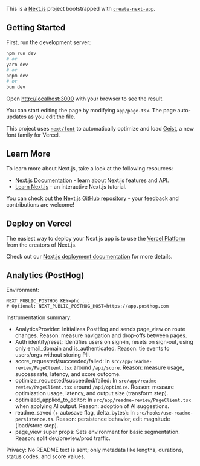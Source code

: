 This is a [Next.js](https://nextjs.org) project bootstrapped with [`create-next-app`](https://nextjs.org/docs/app/api-reference/cli/create-next-app).

## Getting Started

First, run the development server:

```bash
npm run dev
# or
yarn dev
# or
pnpm dev
# or
bun dev
```

Open [http://localhost:3000](http://localhost:3000) with your browser to see the result.

You can start editing the page by modifying `app/page.tsx`. The page auto-updates as you edit the file.

This project uses [`next/font`](https://nextjs.org/docs/app/building-your-application/optimizing/fonts) to automatically optimize and load [Geist](https://vercel.com/font), a new font family for Vercel.

## Learn More

To learn more about Next.js, take a look at the following resources:

- [Next.js Documentation](https://nextjs.org/docs) - learn about Next.js features and API.
- [Learn Next.js](https://nextjs.org/learn) - an interactive Next.js tutorial.

You can check out [the Next.js GitHub repository](https://github.com/vercel/next.js) - your feedback and contributions are welcome!

## Deploy on Vercel

The easiest way to deploy your Next.js app is to use the [Vercel Platform](https://vercel.com/new?utm_medium=default-template&filter=next.js&utm_source=create-next-app&utm_campaign=create-next-app-readme) from the creators of Next.js.

Check out our [Next.js deployment documentation](https://nextjs.org/docs/app/building-your-application/deploying) for more details.

## Analytics (PostHog)

Environment:

```
NEXT_PUBLIC_POSTHOG_KEY=phc_...
# Optional: NEXT_PUBLIC_POSTHOG_HOST=https://app.posthog.com
```

Instrumentation summary:

- AnalyticsProvider: Initializes PostHog and sends page_view on route changes. Reason: measure navigation and drop‑offs between pages.
- Auth identify/reset: Identifies users on sign‑in, resets on sign‑out, using only email_domain and is_authenticated. Reason: tie events to users/orgs without storing PII.
- score_requested/succeeded/failed: In `src/app/readme-review/PageClient.tsx` around `/api/score`. Reason: measure usage, success rate, latency, and score outcome.
- optimize_requested/succeeded/failed: In `src/app/readme-review/PageClient.tsx` around `/api/optimize`. Reason: measure optimization usage, latency, and output size (transform step).
- optimized_applied_to_editor: In `src/app/readme-review/PageClient.tsx` when applying AI output. Reason: adoption of AI suggestions.
- readme_saved (+ autosave flag, delta_bytes): In `src/hooks/use-readme-persistence.ts`. Reason: persistence behavior, edit magnitude (load/store step).
- page_view super props: Sets environment for basic segmentation. Reason: split dev/preview/prod traffic.

Privacy: No README text is sent; only metadata like lengths, durations, status codes, and score values.
